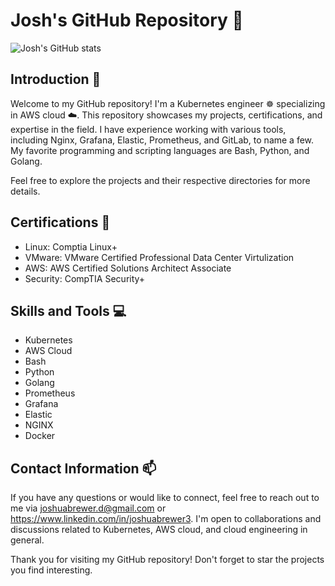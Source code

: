 # Josh's GitHub Repository :wave:

![Josh's GitHub stats](https://github-readme-stats.vercel.app/api?username=jbrewer3&theme=dark&show_icons=true)

## Introduction :star2:
Welcome to my GitHub repository! I'm a Kubernetes engineer :wheel_of_dharma: specializing in AWS cloud :cloud:. This repository showcases my projects, certifications, and expertise in the field. I have experience working with various tools, including Nginx, Grafana, Elastic, Prometheus, and GitLab, to name a few. My favorite programming and scripting languages are Bash, Python, and Golang.

Feel free to explore the projects and their respective directories for more details.

## Certifications :scroll:
- Linux: Comptia Linux+
- VMware: VMware Certified Professional Data Center Virtulization
- AWS: AWS Certified Solutions Architect Associate
- Security: CompTIA Security+

## Skills and Tools :computer:
- Kubernetes 
- AWS Cloud
- Bash
- Python
- Golang
- Prometheus
- Grafana
- Elastic
- NGINX
- Docker

## Contact Information :mailbox:
If you have any questions or would like to connect, feel free to reach out to me via joshuabrewer.d@gmail.com or https://www.linkedin.com/in/joshuabrewer3. I'm open to collaborations and discussions related to Kubernetes, AWS cloud, and cloud engineering in general.

Thank you for visiting my GitHub repository! Don't forget to star the projects you find interesting.
